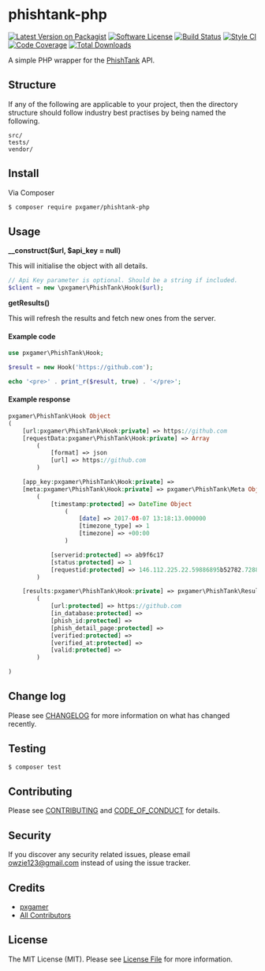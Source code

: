# phishtank-php

[![Latest Version on Packagist][ico-version]][link-packagist]
[![Software License][ico-license]](LICENSE.md)
[![Build Status][ico-travis]][link-travis]
[![Style CI][ico-styleci]][link-styleci]
[![Code Coverage][ico-code-quality]][link-code-quality]
[![Total Downloads][ico-downloads]][link-downloads]

A simple PHP wrapper for the [PhishTank][pt] API.

## Structure

If any of the following are applicable to your project, then the directory structure should follow industry best practises by being named the following.

```
src/
tests/
vendor/
```

## Install

Via Composer

``` bash
$ composer require pxgamer/phishtank-php
```

## Usage

**__construct($url, $api_key = null)**

This will initialise the object with all details.

```php
// Api Key parameter is optional. Should be a string if included.
$client = new \pxgamer\PhishTank\Hook($url);
```

**getResults()**

This will refresh the results and fetch new ones from the server.

#### Example code

```php
use pxgamer\PhishTank\Hook;

$result = new Hook('https://github.com');

echo '<pre>' . print_r($result, true) . '</pre>';
```
#### Example response

```php
pxgamer\PhishTank\Hook Object
(
    [url:pxgamer\PhishTank\Hook:private] => https://github.com
    [requestData:pxgamer\PhishTank\Hook:private] => Array
        (
            [format] => json
            [url] => https://github.com
        )

    [app_key:pxgamer\PhishTank\Hook:private] => 
    [meta:pxgamer\PhishTank\Hook:private] => pxgamer\PhishTank\Meta Object
        (
            [timestamp:protected] => DateTime Object
                (
                    [date] => 2017-08-07 13:18:13.000000
                    [timezone_type] => 1
                    [timezone] => +00:00
                )

            [serverid:protected] => ab9f6c17
            [status:protected] => 1
            [requestid:protected] => 146.112.225.22.59886895b52782.72884672
        )

    [results:pxgamer\PhishTank\Hook:private] => pxgamer\PhishTank\Results Object
        (
            [url:protected] => https://github.com
            [in_database:protected] => 
            [phish_id:protected] => 
            [phish_detail_page:protected] => 
            [verified:protected] => 
            [verified_at:protected] => 
            [valid:protected] => 
        )

)
```

## Change log

Please see [CHANGELOG](CHANGELOG.md) for more information on what has changed recently.

## Testing

``` bash
$ composer test
```

## Contributing

Please see [CONTRIBUTING](CONTRIBUTING.md) and [CODE_OF_CONDUCT](CODE_OF_CONDUCT.md) for details.

## Security

If you discover any security related issues, please email owzie123@gmail.com instead of using the issue tracker.

## Credits

- [pxgamer][link-author]
- [All Contributors][link-contributors]

## License

The MIT License (MIT). Please see [License File](LICENSE.md) for more information.

[pt]: https://www.phishtank.com

[ico-version]: https://img.shields.io/packagist/v/pxgamer/phishtank-php.svg?style=flat-square
[ico-license]: https://img.shields.io/badge/license-MIT-brightgreen.svg?style=flat-square
[ico-travis]: https://img.shields.io/travis/pxgamer/phishtank-php/master.svg?style=flat-square
[ico-styleci]: https://styleci.io/repos/83330775/shield
[ico-code-quality]: https://img.shields.io/codecov/c/github/pxgamer/phishtank-php.svg?style=flat-square
[ico-downloads]: https://img.shields.io/packagist/dt/pxgamer/phishtank-php.svg?style=flat-square

[link-packagist]: https://packagist.org/packages/pxgamer/phishtank-php
[link-travis]: https://travis-ci.org/pxgamer/phishtank-php
[link-styleci]: https://styleci.io/repos/83330775
[link-code-quality]: https://codecov.io/gh/pxgamer/phishtank-php
[link-downloads]: https://packagist.org/packages/pxgamer/phishtank-php
[link-author]: https://github.com/pxgamer
[link-contributors]: ../../contributors
